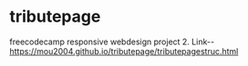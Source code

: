 # tributepage
freecodecamp responsive webdesign project 2. 
Link--https://mou2004.github.io/tributepage/tributepagestruc.html
